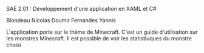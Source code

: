 SAE 2.01 : Développement d'une application en XAML et C#


Blondeau Nicolas
Doumir Fernandes Yannis

L'application porte sur le thème de Minecraft. C'est un guide d'utilisation sur les monstres Minecraft.
Il est possible de voir les statistiuques du monstre choisi